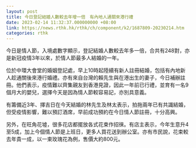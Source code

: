 ```yaml
---
layout: post
title: 今日登記結婚人數較去年增一倍　有內地人通關來港行禮
date: 2023-02-14 11:32:37.000000000 +08:00
link: https://news.rthk.hk/rthk/ch/component/k2/1687809-20230214.htm
categories: rthk
---
```


今日是情人節，入境處數字顯示，登記結婚人數較去年多一倍，合共有248對，亦是新冠疫情3年以來，於情人節最多人結婚的一年。

位於中環大會堂的婚姻登記處，早上10時起陸續有新人註冊結婚，包括有內地新人趁通關後來港行婚禮。亦有來自台灣的賴先生與在港出生的妻子，今日補辦註冊。他們表示，疫情難以齊集親友到香港見證，因此一年前已行禮，並育有一名9個月大的嬰兒，選擇今天是因為情人節較容易記，亦別具意義。

有籌備近3年、擇吉日在今天結婚的林先生及林太表示，拍拖兩年已有共識結婚，但受疫情影響，難以預訂酒席，早前成功預約在今日情人節註冊，十分高興。

另外，在旺角花墟，很多花店都擺放各式花束作招徠。有店主表示，今年生意升4至5成，加上今個情人節是上班日，更多人買花送到辦公室。亦有市民說，花束較去年貴一成，以一束玫瑰花為例，售價大約800元。
